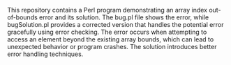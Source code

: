 This repository contains a Perl program demonstrating an array index out-of-bounds error and its solution. The bug.pl file shows the error, while bugSolution.pl provides a corrected version that handles the potential error gracefully using error checking.  The error occurs when attempting to access an element beyond the existing array bounds, which can lead to unexpected behavior or program crashes. The solution introduces better error handling techniques.